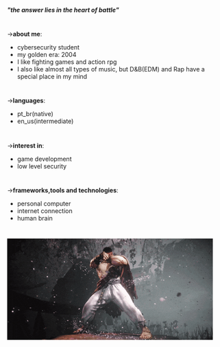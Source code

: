***"the answer lies in the heart of battle"***

#

->**about me**:
- cybersecurity student
- my golden era: 2004
- I like fighting games and action rpg
- I also like almost all types of music, but D&B(EDM) and Rap have a special place in my mind

#

->**languages**:
- pt_br(native)
- en_us(intermediate)

#

->**interest in**:
- game development
- low level security

#

->**frameworks,tools and technologies**:
- personal computer
- internet connection
- human brain

#

![ryu](ryu.gif)

#
